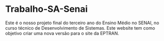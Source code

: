 # Trabalho-SA-Senai
Este é o nosso projeto final do terceiro ano do Ensino Médio no SENAI, no curso técnico de Desenvolvimento de Sistemas. Este website tem como objetivo criar uma nova versão para o site da EPTRAN.
